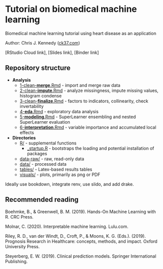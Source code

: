 # Tutorial on biomedical machine learning

Biomedical machine learning tutorial using heart disease as an application

Author: Chris J. Kennedy ([ck37.com](https://ck37.com))

[RStudio Cloud link], [Slides link], [Binder link]

## Repository structure

 * **Analysis**
   * [1-clean-**merge**.Rmd](#tbd) - import and merge raw data
   * [2-clean-**impute**.Rmd](#tbd) - analyze missingness, impute missing values, histogram condense
   * [3-clean-**finalize**.Rmd](#tbd) - factors to indicators, collinearity, check invertability
   * [4-**eda**.Rmd](#tbd) - exploratory data analysis
   * [5-**modeling**.Rmd](#tbd) - SuperLearner ensembling and nested SuperLearner evaluation
   * [6-**interpretation**.Rmd](#tbd) - variable importance and accumulated local effects
 * **Directories**
   * [R/](#tbd) - supplemental functions
     * [_startup.R](#tbd) - bootstraps the loading and potential installation of packages
   * [data-raw/](#tbd) - raw, read-only data
   * [data/](#tbd) - processed data
   * [tables/](#tbd) - Latex-based results tables
   * [visuals/](#tbd) - plots, primarily as png or PDF
 
Ideally use bookdown, integrate renv, use slido, and add drake.

## Recommended reading

Boehmke, B., & Greenwell, B. M. (2019). Hands-On Machine Learning with R. CRC Press.

Molnar, C. (2020). Interpretable machine learning. Lulu.com.

Riley, R. D., van der Windt, D., Croft, P., & Moons, K. G. (Eds.). (2019). Prognosis Research in Healthcare: concepts, methods, and impact. Oxford University Press.

Steyerberg, E. W. (2019). Clinical prediction models. Springer International Publishing.
